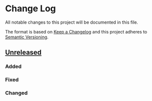 # Change Log
All notable changes to this project will be documented in this file.

The format is based on [Keep a Changelog](http://keepachangelog.com/)
and this project adheres to [Semantic Versioning](http://semver.org/).

## [Unreleased]
### Added

### Fixed

### Changed


 [Unreleased]: https://github.com/pr-omethe-us/PyKED/compare/v0.0.0...HEAD
